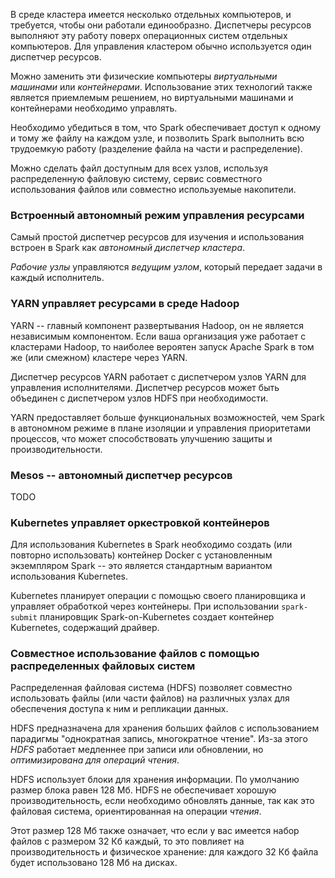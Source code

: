 В среде кластера имеется несколько отдельных компьютеров, и требуется, чтобы они работали единообразно. Диспетчеры ресурсов выполняют эту работу поверх операционных систем отдельных компьютеров. Для управления кластером обычно используется один диспетчер ресурсов.

Можно заменить эти физические компьютеры _виртуальными машинами_ или _контейнерами_. Использование этих технологий также является приемлемым решением, но виртуальными машинами и контейнерами необходимо управлять.

Необходимо убедиться в том, что Spark обеспечивает доступ к одному и тому же файлу на каждом узле, и позволить Spark выполнить всю трудоемкую работу (разделение файла на части и распределение).

Можно сделать файл доступным для всех узлов, используя распределенную файловую систему, сервис совместного использования файлов или совместно используемые накопители.
### Встроенный автономный режим управления ресурсами

Самый простой диспетчер ресурсов для изучения и использования встроен в Spark как _автономный диспетчер кластера_. 

_Рабочие узлы_ управляются _ведущим узлом_, который передает задачи в каждый исполнитель.

### YARN управляет ресурсами в среде Hadoop

YARN -- главный компонент развертывания Hadoop, он не является независимым компонентом. Если ваша организация уже работает с кластерами Hadoop, то наиболее вероятен запуск Apache Spark в том же (или смежном) кластере через YARN.

Диспетчер ресурсов YARN работает с диспетчером узлов YARN для управления исполнителями. Диспетчер ресурсов может быть объединен с диспетчером узлов HDFS при необходимости.

YARN предоставляет больше функциональных возможностей, чем Spark в автономном режиме в плане изоляции и управления приоритетами процессов, что может способствовать улучшению защиты и производительности.

### Mesos -- автономный диспетчер ресурсов

TODO

### Kubernetes управляет оркестровкой контейнеров

Для использования Kubernetes в Spark необходимо создать (или повторно использовать) контейнер Docker с установленным экземпляром Spark -- это является стандартным вариантом использования Kubernetes.

Kubernetes планирует операции с помощью своего планировщика и управляет обработкой через контейнеры. При использовании `spark-submit` планировщик Spark-on-Kubernetes создает контейнер Kubernetes, содержащий драйвер.

### Совместное использование файлов с помощью распределенных файловых систем

Распределенная файловая система (HDFS) позволяет совместно использовать файлы (или части файлов) на различных узлах для обеспечения доступа к ним и репликации данных.

HDFS предназначена для хранения больших файлов с использованием парадигмы "однократная запись, многократное чтение". Из-за этого _HDFS_ работает медленнее при записи или обновлении, но _оптимизирована для операций чтения_.

HDFS использует блоки для хранения информации. По умолчанию размер блока равен 128 Мб. HDFS не обеспечивает хорошую производительность, если необходимо обновлять данные, так как это файловая система, ориентированная на операции _чтения_.

Этот размер 128 Мб также означает, что если у вас имеется набор файлов с размером 32 Кб каждый, то это повлияет на производительность и физическое хранение: для каждого 32 Кб файла будет использовано 128 Мб на дисках.